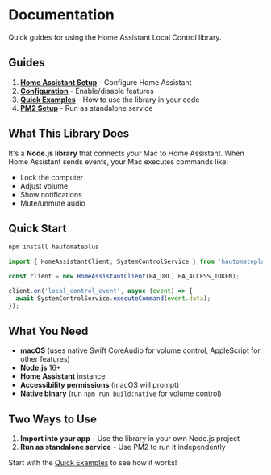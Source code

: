 # Documentation

Quick guides for using the Home Assistant Local Control library.

## Guides

1. **[Home Assistant Setup](./1-home-assistant-setup.md)** - Configure Home Assistant
2. **[Configuration](./2-configuration.md)** - Enable/disable features
3. **[Quick Examples](./3-quick-examples.md)** - How to use the library in your code
4. **[PM2 Setup](./4-pm2-setup.md)** - Run as standalone service

## What This Library Does

It's a **Node.js library** that connects your Mac to Home Assistant. When Home Assistant sends events, your Mac executes commands like:
- Lock the computer
- Adjust volume
- Show notifications
- Mute/unmute audio

## Quick Start

```bash
npm install hautomateplus
```

```typescript
import { HomeAssistantClient, SystemControlService } from 'hautomateplus';

const client = new HomeAssistantClient(HA_URL, HA_ACCESS_TOKEN);

client.on('local_control_event', async (event) => {
  await SystemControlService.executeCommand(event.data);
});
```

## What You Need

- **macOS** (uses native Swift CoreAudio for volume control, AppleScript for other features)
- **Node.js** 16+
- **Home Assistant** instance
- **Accessibility permissions** (macOS will prompt)
- **Native binary** (run `npm run build:native` for volume control)

## Two Ways to Use

1. **Import into your app** - Use the library in your own Node.js project
2. **Run as standalone service** - Use PM2 to run it independently

Start with the [Quick Examples](./3-quick-examples.md) to see how it works! 